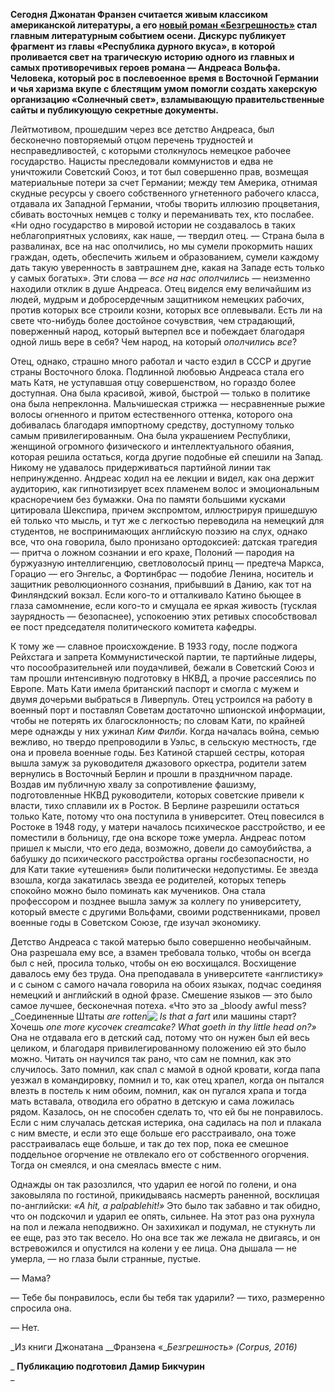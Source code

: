 **Сегодня Джонатан Франзен считается живым классиком американской литературы, а его [новый роман «Безгрешность»](http://www.corpus.ru/products/zarubezhnaja-proza-dzhonatan-franzen-bezgreshnost.htm) стал главным литературным событием осени. Дискурс публикует фрагмент из главы «Республика дурного вкуса», в которой проливается свет на трагическую историю одного из главных и самых противоречивых героев романа — Андреаса Вольфа. Человека, который рос в послевоенное время в Восточной Германии и чья харизма вкупе с блестящим умом помогли создать хакерскую организацию «Солнечный свет», взламывающую правительственные сайты и публикующую секретные документы.**

Лейтмотивом, прошедшим через все детство Андреаса, был бесконечно повторяемый отцом перечень трудностей и несправедливостей, с которыми столкнулось немецкое рабочее государство. Нацисты преследовали коммунистов и едва не уничтожили Советский Союз, и тот был совершенно прав, возмещая материальные потери за счет Германии; между тем Америка, отнимая скудные ресурсы у своего собственного угнетенного рабочего класса, отдавала их Западной Германии, чтобы творить иллюзию процветания, сбивать восточных немцев с толку и переманивать тех, кто послабее. «Ни одно государство в мировой истории не создавалось в таких неблагоприятных условиях, как наше, — твердил отец. — Страна была в развалинах, все на нас ополчились, но мы сумели прокормить наших граждан, одеть, обеспечить жильем и образованием, сумели каждому дать такую уверенность в завтрашнем дне, какая на Западе есть только у самых богатых». Эти слова — _все на нас ополчились_ — неизменно находили отклик в душе Андреаса. Отец виделся ему величайшим из людей, мудрым и добросердечным защитником немецких рабочих, против которых все строили козни, которых все оплевывали. Есть ли на свете что-нибудь более достойное сочувствия, чем страдающий, поверженный народ, который вытерпел все и побеждает благодаря одной лишь вере в себя? Чем народ, на который _ополчились все_?

Отец, однако, страшно много работал и часто ездил в СССР и другие страны Восточного блока. Подлинной любовью Андреаса стала его мать Катя, не уступавшая отцу совершенством, но гораздо более доступная. Она была красивой, живой, быстрой — только в политике она была непреклонна. Мальчишеская стрижка — несравненные рыжие волосы огненного и притом естественного оттенка, которого она добивалась благодаря импортному средству, доступному только самым привилегированным. Она была украшением Республики, женщиной огромного физического и интеллектуального обаяния, которая решила остаться, когда другие подобные ей спешили на Запад. Никому не удавалось придерживаться партийной линии так непринужденно. Андреас ходил на ее лекции и видел, как она держит аудиторию, как гипнотизирует всех пламенем волос и эмоциональным красноречием без бумажки. Она по памяти большими кусками цитировала Шекспира, причем экспромтом, иллюстрируя пришедшую ей только что мысль, и тут же с легкостью переводила на немецкий для студентов, не воспринимающих английскую поэзию на слух, однако все, что она говорила, было пронизано ортодоксией: датская трагедия — притча о ложном сознании и его крахе, Полоний — пародия на буржуазную интеллигенцию, светловолосый принц — предтеча Маркса, Горацио — его Энгельс, а Фортинбрас — подобие Ленина, носитель и защитник революционного сознания, прибывший в Данию, как тот на Финляндский вокзал. Если кого-то и отталкивало Катино бьющее в глаза самомнение, если кого-то и смущала ее яркая живость (тусклая заурядность — безопаснее), успокоению этих ретивых способствовал ее пост председателя политического комитета кафедры.

К тому же — славное происхождение. В 1933 году, после поджога Рейхстага и запрета Коммунистической партии, те партийные лидеры, что посообразительней или поудачливей, бежали в Советский Союз и там прошли интенсивную подготовку в НКВД, а прочие рассеялись по Европе. Мать Кати имела британский паспорт и смогла с мужем и двумя дочерьми выбраться в Ливерпуль. Отец устроился на работу в военный порт и поставлял Советам достаточно шпионской информации, чтобы не потерять их благосклонность; по словам Кати, по крайней мере однажды у них ужинал _Ким Филби[‌](#)_. Когда началась война, семью вежливо, но твердо препроводили в Уэльс, в сельскую местность, где она и провела военные годы. Без Катиной старшей сестры, которая вышла замуж за руководителя джазового оркестра, родители затем вернулись в Восточный Берлин и прошли в праздничном параде. Воздав им публичную хвалу за сопротивление фашизму, подготовленные НКВД руководители, которых советские привели к власти, тихо сплавили их в Росток. В Берлине разрешили остаться только Кате, потому что она поступила в университет. Отец повесился в Ростоке в 1948 году, у матери началось психическое расстройство, и ее поместили в больницу, где она вскоре тоже умерла. Андреас потом пришел к мысли, что его деда, возможно, довели до самоубийства, а бабушку до психического расстройства органы госбезопасности, но для Кати такие «утешения» были политически недопустимы. Ее звезда взошла, когда закатилась звезда ее родителей, которых теперь спокойно можно было поминать как мучеников. Она стала профессором и позднее вышла замуж за коллегу по университету, который вместе с другими Вольфами, своими родственниками, провел военные годы в Советском Союзе, где изучал экономику.

Детство Андреаса с такой матерью было совершенно необычайным. Она разрешала ему все, а взамен требовала только, чтобы он всегда был с ней, просила только, чтобы он ею восхищался. Восхищение давалось ему без труда. Она преподавала в университете «англистику» и с сыном с самого начала говорила на обоих языках, подчас соединяя немецкий и английский в одной фразе. Смешение языков — это было самое лучшее, бесконечная потеха. «Что это за _bloody awful mess?[‌](#) _Соединенные Штаты _are rotten![‌](#) Is that a fart[‌](#)_ или машины старт? Хочешь _one more кусочек creamcake?[‌](#)_ _What goeth in thy little head on?»[‌](#)_ Она не отдавала его в детский сад, потому что он нужен был ей весь целиком, и благодаря привилегированному положению ей это было можно. Читать он научился так рано, что сам не помнил, как это случилось. Зато помнил, как спал с мамой в одной кровати, когда папа уезжал в командировку, помнил и то, как отец храпел, когда он пытался влезть в постель к ним обоим, помнил, как он пугался храпа и тогда мать вставала, отводила его обратно в детскую и сама ложилась рядом. Казалось, он не способен сделать то, что ей бы не понравилось. Если с ним случалась детская истерика, она садилась на пол и плакала с ним вместе, и если это еще больше его расстраивало, она тоже расстраивалась еще больше, и так до тех пор, пока ее смешное поддельное огорчение не отвлекало его от собственного огорчения. Тогда он смеялся, и она смеялась вместе с ним.

Однажды он так разозлился, что ударил ее ногой по голени, и она заковыляла по гостиной, прикидываясь насмерть раненной, восклицая по-английски: _«A hit, a palpablehit!»[‌](#)_ Это было так забавно и так обидно, что он подскочил и ударил ее опять, сильнее. На этот раз она рухнула на пол и лежала неподвижно. Он захихикал и подумал, не стукнуть ли ее еще, раз это так весело. Но она все так же лежала не двигаясь, и он встревожился и опустился на колени у ее лица. Она дышала — не умерла, — но глаза были странные, пустые.

— Мама?

— Тебе бы понравилось, если бы тебя так ударили? — тихо, размеренно спросила она.

— Нет.

_Из книги Джонатана __Франзена «__Безгрешность» (Corpus, 2016)_

_ __Публикацию подготовил Дамир Бикчурин__  
_
